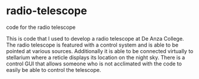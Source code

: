 # radio-telescope
code for the radio telescope

This is code that I used to develop a radio telescope at De Anza College. The radio telescope is featured with a control 
system and is able to be pointed at various sources. Additionally it is able to be connected virtually to stellarium where
a reticle displays its location on the night sky. There is a control GUI that allows someone who is not acclimated with the 
code to easily be able to control the telescope. 
